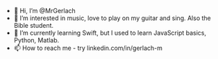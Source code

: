 - 👋 Hi, I’m @MrGerlach
- 👀 I’m interested in music, love to play on my guitar and sing. Also the Bible student. 
- 🌱 I’m currently learning Swift, but I used to learn JavaScript basics, Python, Matlab.
- 📫 How to reach me - try linkedin.com/in/gerlach-m

<!---
MrGerlach/MrGerlach is a ✨ special ✨ repository because its `README.md` (this file) appears on your GitHub profile.
You can click the Preview link to take a look at your changes.
--->

